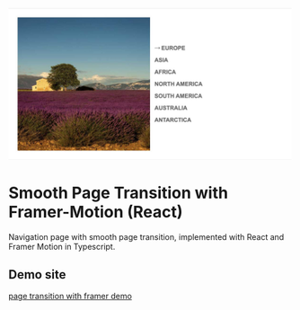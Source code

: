 ![Screenshot of navigation page](./public/screenshot.jpg "Screenshot of app")

# Smooth Page Transition with Framer-Motion (React)

Navigation page with smooth page transition, implemented with React and Framer Motion in Typescript. 

## Demo site

[page transition with framer demo](https://page-transition-with-framer.netlify.app/)
